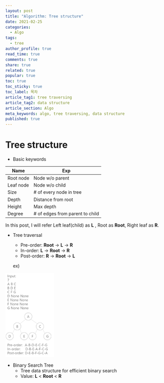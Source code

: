 ```yaml
---
layout: post
title: "Algorithm: Tree structure"
date: 2021-02-25
categories:
  - Algo
tags:
  - tree
author_profile: true
read_time: true
comments: true
share: true
related: true
popular: true
toc: true
toc_sticky: true
toc_label: 목차
article_tag1: tree traversing
article_tag2: data structure
article_section: Algo
meta_keywords: algo, tree traversing, data structure
published: true
---
```


# Tree structure

- Basic keywords

Name| Exp|
-|-|
Root node| Node w/o parent|
Leaf node| Node w/o child|
Size| # of every node in tree|
Depth| Distance from root|
Height| Max depth|
Degree| # of edges from parent to child|

In this post, I will refer Left leaf(child) as __L__ , Root as __Root__, Right leaf as __R__.

- Tree traversal
  - Pre-order: __Root__ -> __L__ -> __R__
  - In-order: __L__ -> __Root__ -> __R__
  - Post-order: __R__ -> __Root__ -> __L__

  ex)

<img src="/assets/images/algo/algo001.PNG" width="30%" height="60%">

- Binary Search Tree
  - Tree data structure for efficient binary search
  - Value: __L__  < __Root__ < __R__
